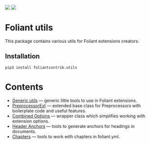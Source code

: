 [![](https://img.shields.io/pypi/v/foliantcontrib.utils.svg)](https://pypi.org/project/foliantcontrib.utils/) [![](https://img.shields.io/github/v/tag/foliant-docs/foliantcontrib.utils.svg?label=GitHub)](https://github.com/foliant-docs/foliantcontrib.utils)

# Foliant utils

This package contains various utils for Foliant extensions creators.

## Installation

```bash
pip3 install foliantcontrib.utils
```

# Contents

* [Generic utils](docs/utils.md) — generic little tools to use in Foliant extensions.
* [PreprocessorExt](docs/preprocessor_ext.md) — extended base class for Preprocessors with boilerplate code and useful features.
* [Combined Options](docs/combined_options.md) — wrapper class which simplifies working with extension options.
* [Header Anchors](docs/header_anchors.md) — tools to generate anchors for headings in documents.
* [Chapters](docs/chapters.md) — tools to work with chapters in foliant.yml.
